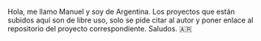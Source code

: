 Hola, me llamo Manuel y soy de Argentina. Los proyectos que están subidos aquí son de libre uso, solo se pide citar al
autor y poner enlace al repositorio del proyecto correspondiente. Saludos. 🇦🇷
<!---
manuel-chinchi/manuel-chinchi is a ✨ special ✨ repository because its `README.md` (this file) appears on your GitHub profile.
You can click the Preview link to take a look at your changes.
--->
